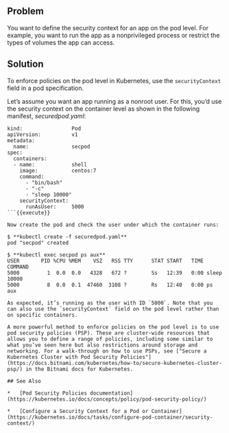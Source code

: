 ## Problem

You want to define the security context for an app on the pod level. For example, you want to run the app as a nonprivileged process or restrict the types of volumes the app can access.

## Solution

To enforce policies on the pod level in Kubernetes, use the `securityContext` field in a pod specification.

Let’s assume you want an app running as a nonroot user. For this, you’d use the security context on the container level as shown in the following manifest, _securedpod.yaml_:

```
kind:                Pod
apiVersion:          v1
metadata:
  name:              secpod
spec:
  containers:
  - name:            shell
    image:           centos:7
    command:
      - "bin/bash"
      - "-c"
      - "sleep 10000"
    securityContext:
      runAsUser:     5000
```{{execute}}

Now create the pod and check the user under which the container runs:

$ **kubectl create -f securedpod.yaml**
pod "secpod" created

$ **kubectl exec secpod ps aux**
USER       PID %CPU %MEM    VSZ   RSS TTY      STAT START   TIME COMMAND
5000         1  0.0  0.0   4328   672 ?        Ss   12:39   0:00 sleep 10000
5000         8  0.0  0.1  47460  3108 ?        Rs   12:40   0:00 ps aux

As expected, it’s running as the user with ID `5000`. Note that you can also use the `securityContext` field on the pod level rather than on specific containers.

A more powerful method to enforce policies on the pod level is to use pod security policies (PSP). These are cluster-wide resources that allows you to define a range of policies, including some similar to what you’ve seen here but also restrictions around storage and networking. For a walk-through on how to use PSPs, see ["Secure a Kubernetes Cluster with Pod Security Policies"](https://docs.bitnami.com/kubernetes/how-to/secure-kubernetes-cluster-psp/) in the Bitnami docs for Kubernetes.

## See Also

*   [Pod Security Policies documentation](https://kubernetes.io/docs/concepts/policy/pod-security-policy/)
    
*   [Configure a Security Context for a Pod or Container](https://kubernetes.io/docs/tasks/configure-pod-container/security-context/)